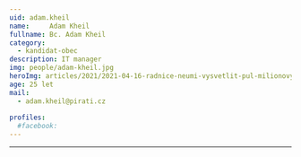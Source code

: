```yaml
---
uid: adam.kheil
name:     Adam Kheil
fullname: Bc. Adam Kheil
category:
  - kandidat-obec
description: IT manager
img: people/adam-kheil.jpg
heroImg: articles/2021/2021-04-16-radnice-neumi-vysvetlit-pul-milionovy-pro-valentu.jpg
age: 25 let
mail:
  - adam.kheil@pirati.cz
 
profiles:
  #facebook: 
---
```



---